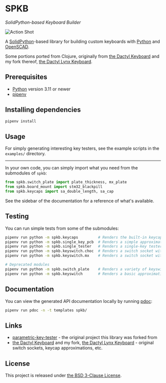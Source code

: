 # SPKB

_SolidPython-based Keyboard Builder_

![Action Shot](images/action-shot.jpg)

A [SolidPython][]-based library for building custom keyboards with [Python][] and [OpenSCAD][].

Some portions ported from Clojure, originally from [the Dactyl Keyboard][] and my fork thereof,
[the Dactyl Lynx Keyboard][].

[SolidPython]: https://github.com/jeff-dh/SolidPython
[Python]: https://www.python.org/
[OpenSCAD]: https://openscad.org/
[the Dactyl Keyboard]: https://github.com/adereth/dactyl-keyboard
[the Dactyl Lynx Keyboard]: https://github.com/whitelynx/dactyl-lynx-keyboard


## Prerequisites

* [Python][] version 3.11 or newer
* [pipenv](https://pipenv.pypa.io/en/latest/)

## Installing dependencies

```bash
pipenv install
```


## Usage

For simply generating interesting key testers, see the example scripts in the `examples/`
directory.

---

In your own code, you can simply import what you need from the submodules of `spkb`:
```python
from spkb.switch_plate import plate_thickness, mx_plate
from spkb.board_mount import stm32_blackpill
from spkb.keycaps import sa_double_length, sa_cap
```

See the sidebar of the documentation for a reference of what's available.


## Testing

You can run simple tests from some of the submodules:

```bash
pipenv run python -m spkb.keycaps         # Renders the built-in keycap approximations
pipenv run python -m spkb.single_key_pcb  # Renders a simple approximation of a single-key PCB
pipenv run python -m spkb.single_tester   # Renders a single-key tester
pipenv run python -m spkb.keyswitch.choc  # Renders a switch socket with backplate for a Kailh Choc switch
pipenv run python -m spkb.keyswitch.mx    # Renders a switch socket with backplate for an MX-style switch

# Deprecated modules
pipenv run python -m spkb.switch_plate    # Renders a variety of keyswitch plates (sockets)
pipenv run python -m spkb.keyswitch       # Renders a basic approximation of an MX-style switch body
```


## Documentation

You can view the generated API documentation locally by running [pdoc][]:

```bash
pipenv run pdoc -n -t templates spkb/
```

[pdoc]: https://pdoc.dev/


## Links

* [parametric-key-tester](https://github.com/whitelynx/parametric-key-tester) - the original project this library was forked from
* [the Dactyl Keyboard][] and my fork, [the Dactyl Lynx Keyboard][] - original switch sockets, keycap approximations, etc.


## License

This project is released under [the BSD 3-Clause License](https://opensource.org/licenses/BSD-3-Clause).

